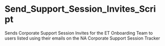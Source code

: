 # Send_Support_Session_Invites_Script
Sends Corporate Support Session Invites for the ET Onboarding Team to users listed using their emails on the NA Corporate Support Session Tracker
